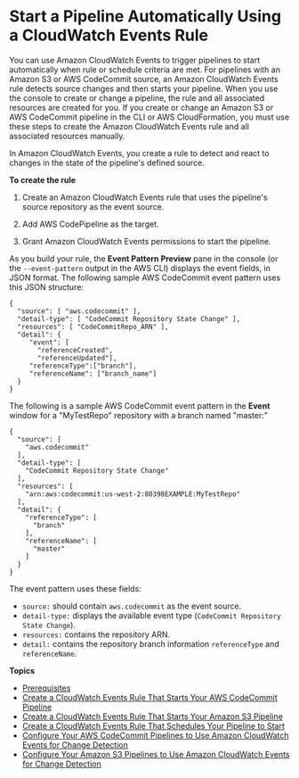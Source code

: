 # Start a Pipeline Automatically Using a CloudWatch Events Rule<a name="triggering"></a>

You can use Amazon CloudWatch Events to trigger pipelines to start automatically when rule or schedule criteria are met\. For pipelines with an Amazon S3 or AWS CodeCommit source, an Amazon CloudWatch Events rule detects source changes and then starts your pipeline\. When you use the console to create or change a pipeline, the rule and all associated resources are created for you\. If you create or change an Amazon S3 or AWS CodeCommit pipeline in the CLI or AWS CloudFormation, you must use these steps to create the Amazon CloudWatch Events rule and all associated resources manually\.

In Amazon CloudWatch Events, you create a rule to detect and react to changes in the state of the pipeline's defined source\.

**To create the rule**

1. Create an Amazon CloudWatch Events rule that uses the pipeline's source repository as the event source\.

1. Add AWS CodePipeline as the target\. 

1. Grant Amazon CloudWatch Events permissions to start the pipeline\.

As you build your rule, the **Event Pattern Preview** pane in the console \(or the `--event-pattern` output in the AWS CLI\) displays the event fields, in JSON format\. The following sample AWS CodeCommit event pattern uses this JSON structure:

```
{
  "source": [ "aws.codecommit" ],
  "detail-type": [ "CodeCommit Repository State Change" ],
  "resources": [ "CodeCommitRepo_ARN" ],
  "detail": {
     "event": [
       "referenceCreated",
       "referenceUpdated"],
     "referenceType":["branch"],
     "referenceName": ["branch_name"]
  }
}
```

The following is a sample AWS CodeCommit event pattern in the **Event** window for a "MyTestRepo" repository with a branch named "master:"

```
{
  "source": [
    "aws.codecommit"
  ],
  "detail-type": [
    "CodeCommit Repository State Change"
  ],
  "resources": [
    "arn:aws:codecommit:us-west-2:80398EXAMPLE:MyTestRepo"
  ],
  "detail": {
    "referenceType": [
      "branch"
    ],
    "referenceName": [
      "master"
    ]
  }
}
```

The event pattern uses these fields:
+ `source:` should contain `aws.codecommit` as the event source\. 
+ `detail-type:` displays the available event type \(`CodeCommit Repository State Change`\)\.
+ `resources:` contains the repository ARN\.
+ `detail:` contains the repository branch information `referenceType` and `referenceName`\.

**Topics**
+ [Prerequisites](pipelines-trigger-prerequisites.md)
+ [Create a CloudWatch Events Rule That Starts Your AWS CodeCommit Pipeline](pipelines-trigger-source-repo-changes.md)
+ [Create a CloudWatch Events Rule That Starts Your Amazon S3 Pipeline](create-cloudtrail-S3-source.md)
+ [Create a CloudWatch Events Rule That Schedules Your Pipeline to Start](pipelines-trigger-source-schedule.md)
+ [Configure Your AWS CodeCommit Pipelines to Use Amazon CloudWatch Events for Change Detection](trigger-codecommit-migration-cwe.md)
+ [Configure Your Amazon S3 Pipelines to Use Amazon CloudWatch Events for Change Detection](trigger-S3-migration-cwe.md)